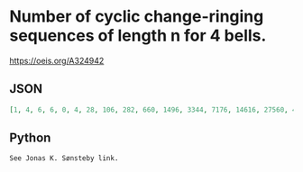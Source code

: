 # Number of cyclic change\-ringing sequences of length n for 4 bells\.
https://oeis.org/A324942
## JSON
```JSON
[1, 4, 6, 6, 0, 4, 28, 106, 282, 660, 1496, 3344, 7176, 14616, 27560, 47672, 76092, 112416, 148808, 166960, 148848, 98560, 43424, 10792]
```
## Python
```Python
See Jonas K. Sønsteby link.
```
